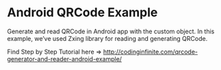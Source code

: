 # Android QRCode Example
Generate and read QRCode in Android app with the custom object. In this example, we’ve used Zxing library for reading and generating QRCode. 

Find Step by Step Tutorial here => http://codinginfinite.com/qrcode-generator-and-reader-android-example/
